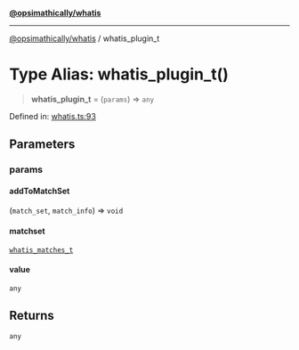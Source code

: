 [**@opsimathically/whatis**](../README.md)

***

[@opsimathically/whatis](../README.md) / whatis\_plugin\_t

# Type Alias: whatis\_plugin\_t()

> **whatis\_plugin\_t** = (`params`) => `any`

Defined in: [whatis.ts:93](https://github.com/opsimathically/whatis/blob/6175eb94aac6f36cd320ca87155b860b66a89dd5/src/whatis.ts#L93)

## Parameters

### params

#### addToMatchSet

(`match_set`, `match_info`) => `void`

#### matchset

[`whatis_matches_t`](whatis_matches_t.md)

#### value

`any`

## Returns

`any`
